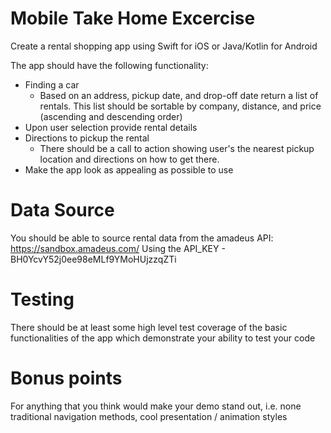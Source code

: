 # Mobile Take Home Excercise

Create a rental shopping app using Swift for iOS or Java/Kotlin for Android

The app should have the following functionality:
* Finding a car
  * Based on an address, pickup date, and drop-off date return a list of rentals.  This list should be sortable by company, distance, and price (ascending and descending order)
* Upon user selection provide rental details
* Directions to pickup the rental
  *  There should be a call to action showing user's the nearest pickup location and directions on how to get there.
* Make the app look as appealing as possible to use

# Data Source
You should be able to source rental data from the amadeus API:
https://sandbox.amadeus.com/
Using the API_KEY - BH0YcvY52j0ee98eMLf9YMoHUjzzqZTi

# Testing
There should be at least some high level test coverage of the basic functionalities of the app which demonstrate your ability to test your code

# Bonus points
For anything that you think would make your demo stand out, i.e. none traditional navigation methods, cool presentation / animation styles
